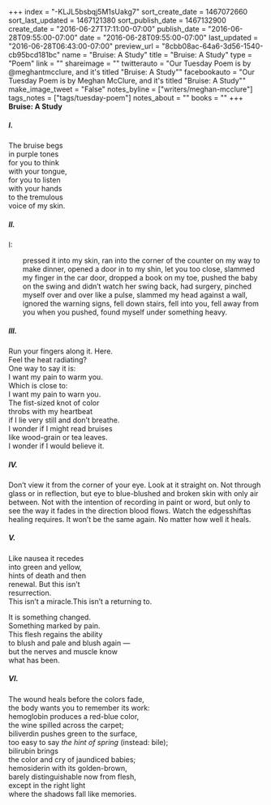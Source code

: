 +++
index = "-KLJL5bsbqj5M1sUakg7"
sort_create_date = 1467072660
sort_last_updated = 1467121380
sort_publish_date = 1467132900
create_date = "2016-06-27T17:11:00-07:00"
publish_date = "2016-06-28T09:55:00-07:00"
date = "2016-06-28T09:55:00-07:00"
last_updated = "2016-06-28T06:43:00-07:00"
preview_url = "8cbb08ac-64a6-3d56-1540-cb95bcd181bc"
name = "Bruise: A Study"
title = "Bruise: A Study"
type = "Poem"
link = ""
shareimage = ""
twitterauto = "Our Tuesday Poem is by @meghantmcclure, and it's titled \"Bruise: A Study\""
facebookauto = "Our Tuesday Poem is by Meghan McClure, and it's titled \"Bruise: A Study\""
make_image_tweet = "False"
notes_byline = ["writers/meghan-mcclure"]
tags_notes = ["tags/tuesday-poem"]
notes_about = ""
books = ""
+++
**Bruise: A Study**

<h5>I.</h5>

The bruise begs<br>
in purple tones<br>
for you to think<br>
with your tongue,<br>
for you to listen<br>
with your hands<br>
to the tremulous<br>
voice of my skin.

<h5>II.</h5>

<p class="noindent">I:</p> 

<p class="noindent prose-poem" style="padding-left:2em; padding-top:0;">pressed it into my skin, ran into the corner of the counter on my way to make dinner, opened a door in to my shin, let you too close, slammed my finger in the car door, dropped a book on my toe, pushed the baby on the swing and didn’t watch her swing back, had surgery, pinched myself over and over like a pulse, slammed my head against a wall, ignored the warning signs, fell down stairs, fell into you, fell away from you when you pushed, found myself under something heavy.</p>

<h5>III.</h5>

Run your fingers along it. Here.<br>
Feel the heat radiating?<br>
One way to say it is:<br>
I want my pain to warm you.<br>
Which is close to:<br>
I want my pain to warn you.<br>
The fist-sized knot of color<br>
throbs with my heartbeat<br>
if I lie very still and don’t breathe.<br>
I wonder if I might read bruises<br>
like wood-grain or tea leaves.<br>
I wonder if I would believe it.

<h5>IV.</h5>

<p class="prose-poem">Don’t view it from the corner of your eye. Look at it straight on. Not through glass or in reflection, but eye to blue-blushed and broken skin with only air between. Not with the intention of recording in paint or word, but only to see the way it fades in the direction blood flows. Watch the edgesshiftas healing requires. It won’t be the same again. No matter how well it heals.</p>

<h5>V.</h5>

Like nausea it recedes<br>
into green and yellow,<br>
hints of death and then<br>
renewal. But this isn’t<br>
resurrection.<br>
This isn’t a miracle.This isn’t a returning to.

It is something changed.<br>
Something marked by pain.<br>
This flesh regains the ability<br>
to blush and pale and blush again &mdash;<br>
but the nerves and muscle know<br>
what has been.

<h5>VI.</h5>

The wound heals before the colors fade,<br>
the body wants you to remember its work:<br>
hemoglobin produces a red-blue color,<br>
the wine spilled across the carpet;<br>
biliverdin pushes green to the surface,<br>
too easy to say _the hint of spring_ (instead: bile);<br>
bilirubin brings<br>
the color and cry of jaundiced babies;<br>
hemosiderin with its golden-brown,<br>
barely distinguishable now from flesh,<br>
except in the right light<br>
where the shadows fall like memories.